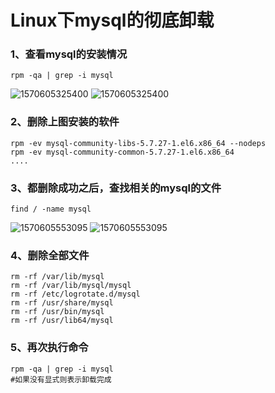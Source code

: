 # Linux下mysql的彻底卸载

### 1、查看mysql的安装情况

```
rpm -qa | grep -i mysql
```

![1570605325400](https://raw.githubusercontent.com/musictaste/mysql-tuning/master/typora-user-images/1570605325400.png)
![1570605325400](0DF34242585A42B8BCDE4D275893F15C)



### 2、删除上图安装的软件

```
rpm -ev mysql-community-libs-5.7.27-1.el6.x86_64 --nodeps
rpm -ev mysql-community-common-5.7.27-1.el6.x86_64
....

```

### 3、都删除成功之后，查找相关的mysql的文件

```
find / -name mysql
```

![1570605553095](https://raw.githubusercontent.com/musictaste/mysql-tuning/master/typora-user-images/1570605553095.png)
![1570605553095](C37B99201D2848D0971A2FF945392F16)

### 4、删除全部文件

```
rm -rf /var/lib/mysql
rm -rf /var/lib/mysql/mysql
rm -rf /etc/logrotate.d/mysql
rm -rf /usr/share/mysql
rm -rf /usr/bin/mysql
rm -rf /usr/lib64/mysql
```

### 5、再次执行命令

```shell
rpm -qa | grep -i mysql
#如果没有显式则表示卸载完成
```

